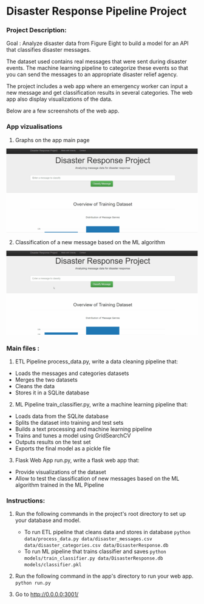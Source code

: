 # Disaster Response Pipeline Project

### Project Description:

Goal : Analyze disaster data from Figure Eight to build a model for an API that classifies disaster messages.

The dataset used contains real messages that were sent during disaster events. The machine learning pipeline to categorize these events so that you can send the messages to an appropriate disaster relief agency.

The project includes a web app where an emergency worker can input a new message and get classification results in several categories. The web app also display visualizations of the data. 

Below are a few screenshots of the web app.

### App vizualisations
1. Graphs on the app main page

![](main.gif)

2. Classification of a new message based on the ML algorithm

![](request.gif)

### Main files :

1. ETL Pipeline
process_data.py, write a data cleaning pipeline that:
- Loads the messages and categories datasets
- Merges the two datasets
- Cleans the data
- Stores it in a SQLite database
2. ML Pipeline
train_classifier.py, write a machine learning pipeline that:
- Loads data from the SQLite database
- Splits the dataset into training and test sets
- Builds a text processing and machine learning pipeline
- Trains and tunes a model using GridSearchCV
- Outputs results on the test set
- Exports the final model as a pickle file
3. Flask Web App
run.py, write a flask web app that:
- Provide visualizations of the dataset
- Allow to test the classification of new messages based on the ML algorithm trained in the ML Pipeline

### Instructions:
1. Run the following commands in the project's root directory to set up your database and model.

    - To run ETL pipeline that cleans data and stores in database
        `python data/process_data.py data/disaster_messages.csv data/disaster_categories.csv data/DisasterResponse.db`
    - To run ML pipeline that trains classifier and saves
        `python models/train_classifier.py data/DisasterResponse.db models/classifier.pkl`

2. Run the following command in the app's directory to run your web app.
    `python run.py`

3. Go to http://0.0.0.0:3001/
